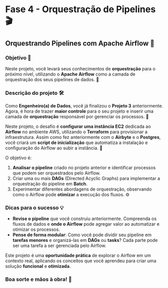 # Fase 4 - Orquestração de Pipelines 🎬

## Orquestrando Pipelines com Apache Airflow 🔄

### Objetivo 🎯

Neste projeto, você levará seus conhecimentos de **orquestração** para o próximo nível, utilizando o **Apache Airflow** como a camada de orquestração dos seus pipelines de dados. 🚀

### Descrição do projeto 🛠️

Como **Engenheiro(a) de Dados**, você já finalizou o **Projeto 3** anteriormente. Agora, é hora de trazer **maior controle** para o seu projeto e inserir uma camada de **orquestração** responsável por gerenciar os processos. 🎯

Neste projeto, o desafio é **configurar uma instância EC2** dedicada ao **Airflow** no ambiente AWS, utilizando o **Terraform** para provisionar a infraestrutura. Assim como fez anteriormente com o **Airbyte** e o **Postgres**, você criará um **script de inicialização** que automatiza a instalação e configuração do Airflow ao subir a instância. 🔧

O objetivo é:

1. **Analisar o pipeline** criado no projeto anterior e identificar processos que podem ser orquestrados pelo Airflow.
2. Criar uma ou mais **DAGs** (Directed Acyclic Graphs) para implementar a orquestração do pipeline em **Batch**.
3. Experimentar diferentes abordagens de orquestração, observando como o Airflow pode **otimizar** a execução dos fluxos. ⚙️

### Dicas para o sucesso 💡

- **Revise o pipeline** que você construiu anteriormente. Compreenda os fluxos de dados e **onde o Airflow** pode agregar valor ao automatizar e otimizar os processos.
- **Pense de forma modular**: Como você pode dividir seu pipeline em **tarefas menores** e organizá-las em **DAGs** ou **tasks**? Cada parte pode ser uma tarefa a ser gerenciada pelo Airflow.

Este projeto é uma **oportunidade prática** de explorar o Airflow em um contexto real, aplicando os conceitos que você aprendeu para criar uma solução **funcional** e **otimizada**.

### Boa sorte e mãos à obra! 💪
